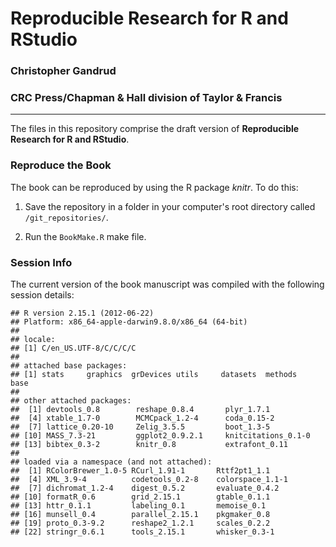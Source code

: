 # Reproducible Research for R and RStudio

### Christopher Gandrud

### CRC Press/Chapman & Hall division of Taylor & Francis

---

The files in this repository comprise the draft version of **Reproducible Research for R and RStudio**.

### Reproduce the Book

The book can be reproduced by using the R package *knitr*. To do this:

1. Save the repository in a folder in your computer's root directory called `/git_repositories/`.

2. Run the `BookMake.R` make file.

### Session Info
The current version of the book manuscript was compiled with the following session details:


```
## R version 2.15.1 (2012-06-22)
## Platform: x86_64-apple-darwin9.8.0/x86_64 (64-bit)
## 
## locale:
## [1] C/en_US.UTF-8/C/C/C/C
## 
## attached base packages:
## [1] stats     graphics  grDevices utils     datasets  methods   base     
## 
## other attached packages:
##  [1] devtools_0.8        reshape_0.8.4       plyr_1.7.1         
##  [4] xtable_1.7-0        MCMCpack_1.2-4      coda_0.15-2        
##  [7] lattice_0.20-10     Zelig_3.5.5         boot_1.3-5         
## [10] MASS_7.3-21         ggplot2_0.9.2.1     knitcitations_0.1-0
## [13] bibtex_0.3-2        knitr_0.8           extrafont_0.11     
## 
## loaded via a namespace (and not attached):
##  [1] RColorBrewer_1.0-5 RCurl_1.91-1       Rttf2pt1_1.1      
##  [4] XML_3.9-4          codetools_0.2-8    colorspace_1.1-1  
##  [7] dichromat_1.2-4    digest_0.5.2       evaluate_0.4.2    
## [10] formatR_0.6        grid_2.15.1        gtable_0.1.1      
## [13] httr_0.1.1         labeling_0.1       memoise_0.1       
## [16] munsell_0.4        parallel_2.15.1    pkgmaker_0.8      
## [19] proto_0.3-9.2      reshape2_1.2.1     scales_0.2.2      
## [22] stringr_0.6.1      tools_2.15.1       whisker_0.3-1
```



